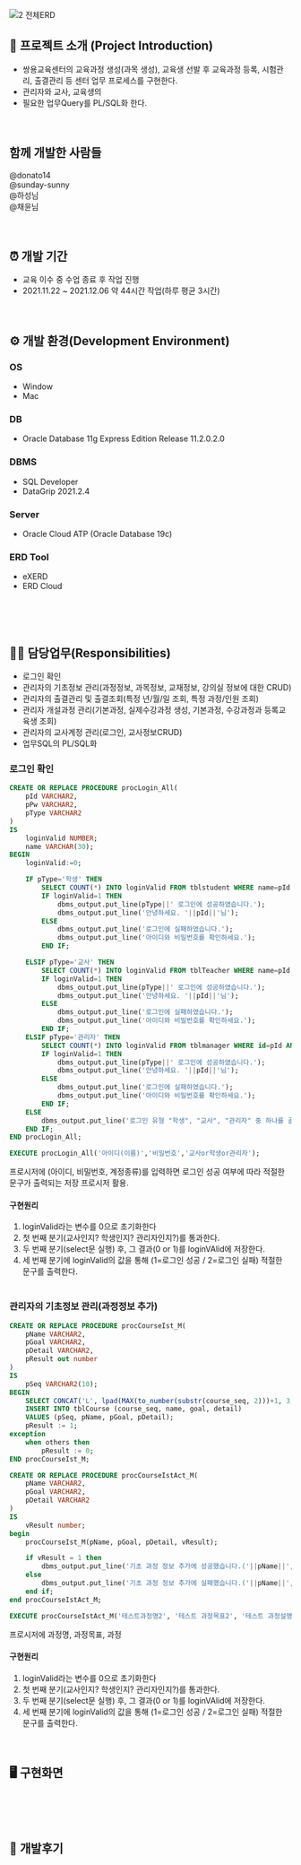 
![2  전체ERD](https://user-images.githubusercontent.com/93513959/153720901-1ce6e0cb-752c-44ad-9842-2e5b53978459.PNG)


## 📌 프로젝트 소개 (Project Introduction)
- 쌍용교육센터의 교육과정 생성(과목 생성), 교육생 선발 후 교육과정 등록, 시험관리, 출결관리 등 센터 업무 프로세스를 구현한다.
- 관리자와 교사, 교육생의 
- 필요한 업무Query를 PL/SQL화 한다.
<br><br><br>

## 함께 개발한 사람들

@donato14
<br>
@sunday-sunny
<br>
@하성님
<br>
@채윤님
<br><br><br>

## ⏰ 개발 기간
- 교육 이수 중 수업 종료 후 작업 진행
- 2021.11.22 ~ 2021.12.06 약 44시간 작업(하루 평균 3시간)
<br><br><br>

## ⚙ 개발 환경(Development Environment)
### OS
- Window
- Mac
### DB
- Oracle Database 11g Express Edition Release 11.2.0.2.0<br>
### DBMS
- SQL Developer <br>
- DataGrip 2021.2.4<br>
### Server
- Oracle Cloud ATP (Oracle Database 19c)<br>
### ERD Tool
- eXERD
- ERD Cloud



<br><br><br>

## 🙋‍♂ 담당업무(Responsibilities)
- 로그인 확인
- 관리자의 기초정보 관리(과정정보, 과목정보, 교재정보, 강의실 정보에 대한 CRUD)
- 관리자의 출결관리 및 출결조회(특정 년/월/일 조회, 특정 과정/인원 조회)
- 관리자 개설과정 관리(기본과정, 실제수강과정 생성, 기본과정, 수강과정과 등록교육생 조회)
- 관리자의 교사계정 관리(로그인, 교사정보CRUD)
- 업무SQL의 PL/SQL화

### 로그인 확인
```SQL
CREATE OR REPLACE PROCEDURE procLogin_All(
    pId VARCHAR2,
    pPw VARCHAR2,
    pType VARCHAR2
)
IS
    loginValid NUMBER;
    name VARCHAR(30);
BEGIN
    loginValid:=0;

    IF pType='학생' THEN
        SELECT COUNT(*) INTO loginValid FROM tblstudent WHERE name=pId AND idcard_number=pPw;
        IF loginValid=1 THEN
            dbms_output.put_line(pType||' 로그인에 성공하였습니다.');
            dbms_output.put_line('안녕하세요. '||pId||'님');
        ELSE
            dbms_output.put_line('로그인에 실패하였습니다.');
            dbms_output.put_line('아이디와 비밀번호를 확인하세요.');
        END IF;

    ELSIF pType='교사' THEN
        SELECT COUNT(*) INTO loginValid FROM tblTeacher WHERE name=pId AND idcard_number=pPw;
        IF loginValid=1 THEN
            dbms_output.put_line(pType||' 로그인에 성공하였습니다.');
            dbms_output.put_line('안녕하세요. '||pId||'님');
        ELSE
            dbms_output.put_line('로그인에 실패하였습니다.');
            dbms_output.put_line('아이디와 비밀번호를 확인하세요.');
        END IF;
    ELSIF pType='관리자' THEN
        SELECT COUNT(*) INTO loginValid FROM tblmanager WHERE id=pId AND pw=pPw;
        IF loginValid=1 THEN
            dbms_output.put_line(pType||' 로그인에 성공하였습니다.');
            dbms_output.put_line('안녕하세요. '||pId||'님');
        ELSE
            dbms_output.put_line('로그인에 실패하였습니다.');
            dbms_output.put_line('아이디와 비밀번호를 확인하세요.');
        END IF;
    ELSE
        dbms_output.put_line('로그인 유형 "학생", "교사", "관리자" 중 하나를 골라 세 번째 값에 입력하시오.');
    END IF;
END procLogin_All;
```
```SQL
EXECUTE procLogin_All('아이디(이름)','비밀번호','교사or학생or관리자');
```

프로시저에 (아이디, 비밀번호, 계정종류)를 입력하면 로그인 성공 여부에 따라 적절한 문구가 출력되는 저장 프로시저 활용.<br>
#### 구현원리
1. loginValid라는 변수를 0으로 초기화한다
2. 첫 번째 분기(교사인지? 학생인지? 관리자인지?)를 통과한다.
3. 두 번째 분기(select문 실행) 후, 그 결과(0 or 1)를 loginVAlid에 저장한다.
4. 세 번째 분기에 loginValid의 값을 통해 (1=로그인 성공 / 2=로그인 실패) 적절한 문구를 출력한다.
<br><br>

### 관리자의 기초정보 관리(과정정보 추가)
```sql
CREATE OR REPLACE PROCEDURE procCourseIst_M(
    pName VARCHAR2,
    pGoal VARCHAR2,
    pDetail VARCHAR2,
    pResult out number
)
IS
    pSeq VARCHAR2(10);
BEGIN
    SELECT CONCAT('L', lpad(MAX(to_number(substr(course_seq, 2)))+1, 3, '0')) INTO pSeq FROM tblCourse; --제일 높은 seq 추출 후 +1하여 seq값 생성
    INSERT INTO tblCourse (course_seq, name, goal, detail)
    VALUES (pSeq, pName, pGoal, pDetail);
    pResult := 1;
exception
    when others then
        pResult := 0;
END procCourseIst_M;
```
```sql
CREATE OR REPLACE PROCEDURE procCourseIstAct_M(
    pName VARCHAR2,
    pGoal VARCHAR2,
    pDetail VARCHAR2
)
IS
    vResult number;
begin
    procCourseIst_M(pName, pGoal, pDetail, vResult);

    if vResult = 1 then
        dbms_output.put_line('기초 과정 정보 추가에 성공했습니다.('||pName||', '||pGoal||', '||pDetail||')');
    else
        dbms_output.put_line('기초 과정 정보 추가에 실패했습니다.('||pName||', '||pGoal||', '||pDetail||')');
    end if;
end procCourseIstAct_M;
```
```sql
EXECUTE procCourseIstAct_M('테스트과정명2', '테스트 과정목표2', '테스트 과정설명2');
```

프로시저에 과정명, 과정목표, 과정<br>
#### 구현원리
1. loginValid라는 변수를 0으로 초기화한다
2. 첫 번째 분기(교사인지? 학생인지? 관리자인지?)를 통과한다.
3. 두 번째 분기(select문 실행) 후, 그 결과(0 or 1)를 loginVAlid에 저장한다.
4. 세 번째 분기에 loginValid의 값을 통해 (1=로그인 성공 / 2=로그인 실패) 적절한 문구를 출력한다.
<br><br><br>

## 🖥 구현화면

<br><br><br>

## 📝 개발후기


<br><br><br>







